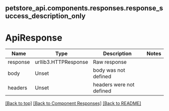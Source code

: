 <a name="top"></a>
## petstore_api.components.responses.response_success_description_only
# <a id="ApiResponse" >ApiResponse</a>
Name | Type | Description  | Notes
------------- | ------------- | ------------- | -------------
response | urllib3.HTTPResponse | Raw response |
body | Unset | body was not defined |
headers | Unset | headers were not defined |

[[Back to top]](#top) [[Back to Component Responses]](../../../README.md#Component-Responses) [[Back to README]](../../../README.md)
